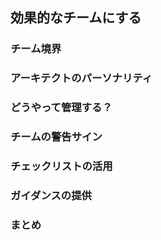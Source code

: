 ## 効果的なチームにする

### チーム境界



### アーキテクトのパーソナリティ



### どうやって管理する？



### チームの警告サイン



### チェックリストの活用



### ガイダンスの提供


### まとめ



